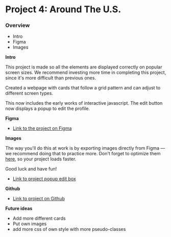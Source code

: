 # Project 4: Around The U.S.

### Overview  

* Intro  
* Figma  
* Images  
  
**Intro**
  
This project is made so all the elements are displayed correctly on popular screen sizes. We recommend investing more time in completing this project, since it's more difficult than previous ones.

Created a webpage with cards that follow a grid pattern and can adjust to different screen types.

This now includes the early works of interactive javascript. The edit button now displays a popup to edit the profile.
  
**Figma**  
  
* [Link to the project on Figma](https://www.figma.com/file/ii4xxsJ0ghevUOcssTlHZv/Sprint-3%3A-Around-the-US?node-id=0%3A1)  
  
**Images**  
  
The way you'll do this at work is by exporting images directly from Figma — we recommend doing that to practice more. Don't forget to optimize them [here](https://tinypng.com/), so your project loads faster. 
  
Good luck and have fun!

* [Link to project popup edit box](https://github.com/kd7yuen/se_project_aroundtheus/blob/main/images/project_demo/modal_popup.png)

**Github**

* [Link to project on Github](https://kd7yuen.github.io/se_project_aroundtheus/)

**Future ideas**

* Add more different cards
* Put own images
* add more css of own style with more pseudo-classes